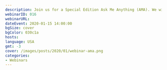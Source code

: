 ```yaml
---
description: Join us for a Special Edition Ask Me Anything (AMA). We will be answering your questions live and discussing current developments, product launches and much much more. Join us in the <a class="button--link" href="https://open.rocket.chat/group/uk6jl8hatcs2ebywb">webinar channel</a> at our open server.
webinarID: 016
webinarURL:
dateEvent: 2020-01-15 14:00:00
bgSize: cover
bgColor: 030c1a
hosts:
language: USA
gmt: -3
cover: /images/posts/2020/01/webinar-ama.png
categories:
- Webinars
---
```

